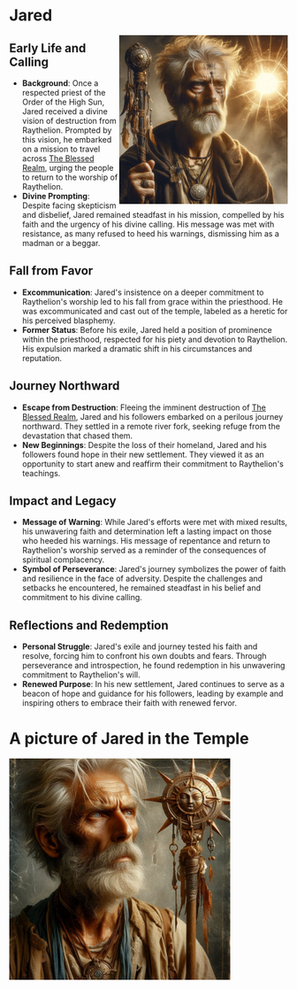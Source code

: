 # Jared

<img style="float: right;" src="../../assets/Jared.jpg" width="305">

## Early Life and Calling

- **Background**: Once a respected priest of the Order of the High Sun, Jared received a divine vision of destruction from Raythelion. Prompted by this vision, he embarked on a mission to travel across [The Blessed Realm](../Locations/Solaris/Old-World/The-Blessed-Realm/0-The-Blessed-Realm.md), urging the people to return to the worship of Raythelion.
- **Divine Prompting**: Despite facing skepticism and disbelief, Jared remained steadfast in his mission, compelled by his faith and the urgency of his divine calling. His message was met with resistance, as many refused to heed his warnings, dismissing him as a madman or a beggar.

## Fall from Favor

- **Excommunication**: Jared's insistence on a deeper commitment to Raythelion's worship led to his fall from grace within the priesthood. He was excommunicated and cast out of the temple, labeled as a heretic for his perceived blasphemy.
- **Former Status**: Before his exile, Jared held a position of prominence within the priesthood, respected for his piety and devotion to Raythelion. His expulsion marked a dramatic shift in his circumstances and reputation.

## Journey Northward

- **Escape from Destruction**: Fleeing the imminent destruction of [The Blessed Realm](../Locations/Solaris/Old-World/The-Blessed-Realm/0-The-Blessed-Realm.md), Jared and his followers embarked on a perilous journey northward. They settled in a remote river fork, seeking refuge from the devastation that chased them.
- **New Beginnings**: Despite the loss of their homeland, Jared and his followers found hope in their new settlement. They viewed it as an opportunity to start anew and reaffirm their commitment to Raythelion's teachings.

## Impact and Legacy

- **Message of Warning**: While Jared's efforts were met with mixed results, his unwavering faith and determination left a lasting impact on those who heeded his warnings. His message of repentance and return to Raythelion's worship served as a reminder of the consequences of spiritual complacency.
- **Symbol of Perseverance**: Jared's journey symbolizes the power of faith and resilience in the face of adversity. Despite the challenges and setbacks he encountered, he remained steadfast in his belief and commitment to his divine calling.

## Reflections and Redemption

- **Personal Struggle**: Jared's exile and journey tested his faith and resolve, forcing him to confront his own doubts and fears. Through perseverance and introspection, he found redemption in his unwavering commitment to Raythelion's will.
- **Renewed Purpose**: In his new settlement, Jared continues to serve as a beacon of hope and guidance for his followers, leading by example and inspiring others to embrace their faith with renewed fervor.

# A picture of Jared in the Temple
<img style="align: center;" src="../../assets/Jared-2.jpg" width="400">
